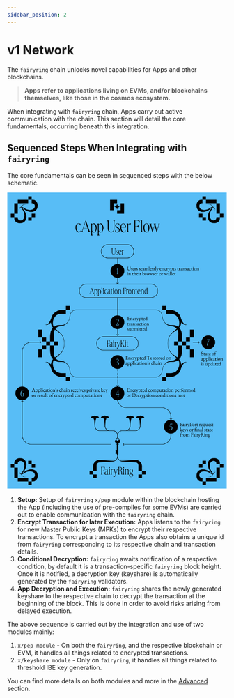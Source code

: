 ```yaml
---
sidebar_position: 2
---
```


# v1 Network

The `fairyring` chain unlocks novel capabilities for Apps and other blockchains.

> **Apps refer to applications living on EVMs, and/or blockchains themselves, like those in the cosmos ecosystem.**

<!-- This is in the quickstart already, but I think it's good to repeat it here to help prime the topics of the network -->

When integrating with `fairyring` chain, Apps carry out active communication with the chain. This section will detail the core fundamentals, occurring beneath this integration.

## Sequenced Steps When Integrating with `fairyring`

<!-- TODO: assess if this section needs to be here, or can be combined into the high level architecture page -->

The core fundamentals can be seen in sequenced steps with the below schematic.

![Simplified Architecture of Fairblock v1](../../../../static/img/FairyRingInfoGraphic.png)

1. **Setup:** Setup of `fairyring` `x/pep` module within the blockchain hosting the App (including the use of pre-compiles for some EVMs) are carried out to enable communication with the `fairyring` chain.
2. **Encrypt Transaction for later Execution:** Apps listens to the `fairyring` for new Master Public Keys (MPKs) to encrypt their respective transactions. To encrypt a transaction the Apps also obtains a unique id from `fairyring` corresponding to its respective chain and transaction details.
3. **Conditional Decryption:** `fairyring` awaits notification of a respective condition, by default it is a transaction-specific `fairyring` block height. Once it is notified, a decryption key (keyshare) is automatically generated by the `fairyring` validators.
4. **App Decryption and Execution:** `fairyring` shares the newly generated keyshare to the respective chain to decrypt the transaction at the beginning of the block. This is done in order to avoid risks arising from delayed execution.

The above sequence is carried out by the integration and use of two modules mainly:

1. `x/pep module` - On both the `fairyring`, and the respective blockchain or EVM, it handles all things related to encrypted transactions.
2. `x/keyshare module` - Only on `fairyring`, it handles all things related to threshold IBE key generation.

You can find more details on both modules and more in the [Advanced](../../../category/advanced) section.
